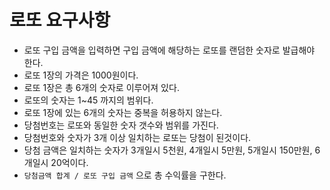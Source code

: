 # 로또 요구사항
- 로또 구입 금액을 입력하면 구입 금액에 해당하는 로또를 랜덤한 숫자로 발급해야 한다.
- 로또 1장의 가격은 1000원이다.
- 로또 1장은 총 6개의 숫자로 이루어져 있다.
- 로또의 숫자는 1~45 까지의 범위다.
- 로또 1장에 있는 6개의 숫자는 중복을 허용하지 않는다.
- 당첨번호는 로또와 동일한 숫자 갯수와 범위를 가진다.
- 당첨번호와 숫자가 3개 이상 일치하는 로또는 당첨이 된것이다.
- 당첨 금액은 일치하는 숫자가 3개일시 5천원, 4개일시 5만원, 5개일시 150만원, 6개일시 20억이다.
- `당첨금액 합계 / 로또 구입 금액` 으로 총 수익률을 구한다.
